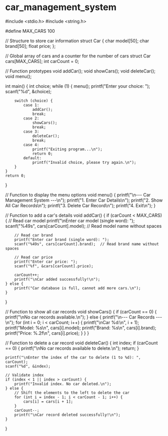 # car_management_system
#include <stdio.h>
#include <string.h>

#define MAX_CARS 100

// Structure to store car information
struct Car {
    char model[50];
    char brand[50];
    float price;
};

// Global array of cars and a counter for the number of cars
struct Car cars[MAX_CARS];
int carCount = 0;

// Function prototypes
void addCar();
void showCars();
void deleteCar();
void menu();

int main() {
    int choice;
    while (1) {
        menu();
        printf("Enter your choice: ");
        scanf("%d", &choice);

        switch (choice) {
            case 1:
                addCar();
                break;
            case 2:
                showCars();
                break;
            case 3:
                deleteCar();
                break;
            case 4:
                printf("Exiting program...\n");
                return 0;
            default:
                printf("Invalid choice, please try again.\n");
        }
    }
    return 0;
}

// Function to display the menu options
void menu() {
    printf("\n--- Car Management System ---\n");
    printf("1. Enter Car Details\n");
    printf("2. Show All Car Records\n");
    printf("3. Delete Car Record\n");
    printf("4. Exit\n");
}

// Function to add a car's details
void addCar() {
    if (carCount < MAX_CARS) {
        // Read car model
        printf("\nEnter car model (single word): ");
        scanf("%49s", cars[carCount].model);  // Read model name without spaces

        // Read car brand
        printf("Enter car brand (single word): ");
        scanf("%49s", cars[carCount].brand);  // Read brand name without spaces

        // Read car price
        printf("Enter car price: ");
        scanf("%f", &cars[carCount].price);

        carCount++;
        printf("\nCar added successfully!\n");
    } else {
        printf("Car database is full, cannot add more cars.\n");
    }
}

// Function to show all car records
void showCars() {
    if (carCount == 0) {
        printf("\nNo car records available.\n");
    } else {
        printf("\n--- Car Records ---\n");
        for (int i = 0; i < carCount; i++) {
            printf("\nCar %d:\n", i + 1);
            printf("Model: %s\n", cars[i].model);
            printf("Brand: %s\n", cars[i].brand);
            printf("Price: %.2f\n", cars[i].price);
        }
    }
}

// Function to delete a car record
void deleteCar() {
    int index;
    if (carCount == 0) {
        printf("\nNo car records available to delete.\n");
        return;
    }

    printf("\nEnter the index of the car to delete (1 to %d): ", carCount);
    scanf("%d", &index);

    // Validate index
    if (index < 1 || index > carCount) {
        printf("Invalid index. No car deleted.\n");
    } else {
        // Shift the elements to the left to delete the car
        for (int i = index - 1; i < carCount - 1; i++) {
            cars[i] = cars[i + 1];
        }
        carCount--;
        printf("\nCar record deleted successfully!\n");
    }
}

